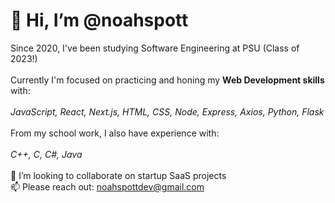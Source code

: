 # 👋 Hi, I’m @noahspott
Since 2020, I've been studying Software Engineering at PSU (Class of 2023!) 
<br /><br />
Currently I'm focused on practicing and honing my **Web Development skills** with: 
<br /><br />
_JavaScript, React, Next.js, HTML, CSS, Node, Express, Axios, Python, Flask_
<br /><br />
From my school work, I also have experience with: 
<br /><br />
_C++, C, C#, Java_ 
<br /><br />
💞️ I’m looking to collaborate on startup SaaS projects
<br />
📫 Please reach out: noahspottdev@gmail.com
